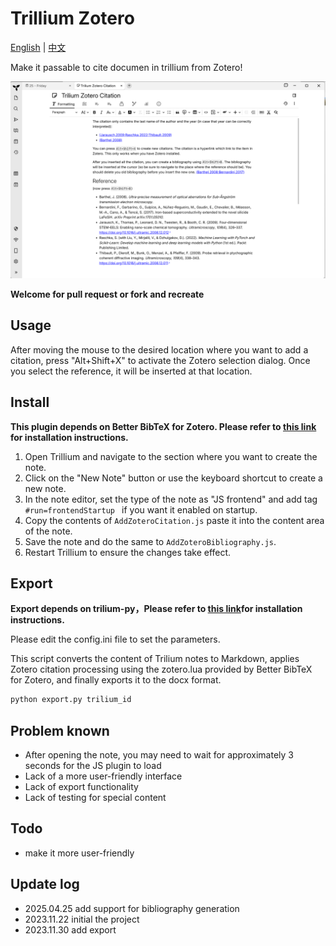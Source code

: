 # Trillium Zotero

[English](README.md) | [中文](README.zh.md)

Make it passable to cite documen in trillium from Zotero!

![Alt text](image.png)

**Welcome for pull request or fork and recreate**

## Usage

After moving the mouse to the desired location where you want to add a citation, press "Alt+Shift+X" to activate the Zotero selection dialog. Once you select the reference, it will be inserted at that location.

## Install

**This plugin depends on Better BibTeX for Zotero. Please refer to [this link](https://retorque.re/zotero-better-bibtex/installation/index.html) for installation instructions.**

1. Open Trillium and navigate to the section where you want to create the note.
2. Click on the "New Note" button or use the keyboard shortcut to create a new note.
3. In the note editor, set the type of the note as "JS frontend" and add tag `#run=frontendStartup ` if you want it enabled on startup.
4. Copy the contents of `AddZoteroCitation.js` paste it into the content area of the note.
5. Save the note and do the same to `AddZoteroBibliography.js`.
6. Restart Trillium to ensure the changes take effect.

## Export

**Export depends on  trilium-py，Please refer to [this link](https://github.com/Nriver/trilium-py#-installation)for installation instructions.**

Please edit the config.ini file to set the parameters.

This script converts the content of Trilium notes to Markdown, applies Zotero citation processing using the zotero.lua provided by Better BibTeX for Zotero, and finally exports it to the docx format.

``` bash
python export.py trilium_id
```

## Problem known

- After opening the note, you may need to wait for approximately 3 seconds for the JS plugin to load
- Lack of a more user-friendly interface
- Lack of export functionality
- Lack of testing for special content

## Todo

- make it more user-friendly

## Update log

- 2025.04.25 add support for bibliography generation
- 2023.11.22 initial the project
- 2023.11.30 add export
